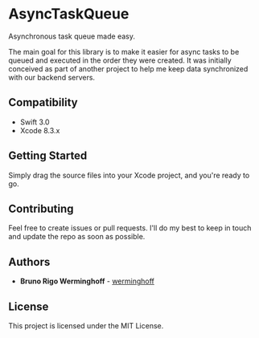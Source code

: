 # AsyncTaskQueue
Asynchronous task queue made easy.

The main goal for this library is to make it easier for async tasks to be queued and executed in the order they were created. It was initially conceived as part of another project to help me keep data synchronized with our backend servers.

## Compatibility

* Swift 3.0
* Xcode 8.3.x

## Getting Started

Simply drag the source files into your Xcode project, and you're ready to go.

## Contributing

Feel free to create issues or pull requests. I'll do my best to keep in touch and update the repo as soon as possible.

## Authors

* **Bruno Rigo Werminghoff** - [werminghoff](https://github.com/werminghoff)

## License

This project is licensed under the MIT License.
